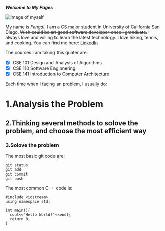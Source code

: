 ***Welcome to My Pages***


![Image of myself](https://blog.hubspot.com/hubfs/famous-quotes.jpg) 

My name is *Fengdi*, I am a CS major student in University of California San Diego. ~~Wish could be an good software developer once I granduate.~~ I always love and willing to learn the latest technology. I love hiking, tennis, and cooking. You can find me here: [LinkedIn](https://www.linkedin.com/in/fengdi-liu-ba380093/)

The courses I am taking this quater are: 
- [x] CSE 101 Design and Analysis of Algorithms
- [x] CSE 110 Software Enginnering 
- [x] CSE 141 Introduction to Computer Architecture

Each time when I facing an problem, I usually do: 
# 1.Analysis the Problem  
## 2.Thinking several methods to solove the problem, and choose the most efficient way
### 3.Solove the problem

The most basic git code are:
```
git status
git add
git commit
git push

```

The most common C++ code is:
```
#include <iostream>
using namespace std;

int main(){
  cout<<"Hello World!"<<endl;
  return 0;
}

```



